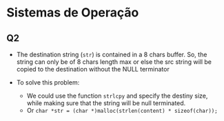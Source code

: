 # Sistemas de Operação

## Q2

- The destination string (`str`) is contained in a 8 chars buffer. So, the string can only be of 8 chars length max or else the src string will be copied to the destination without the NULL terminator

- To solve this problem:
    - We could use the function `strlcpy` and specify the destiny size, while making sure that the string will be null terminated.
    - Or `char *str = (char *)malloc(strlen(content) * sizeof(char));`